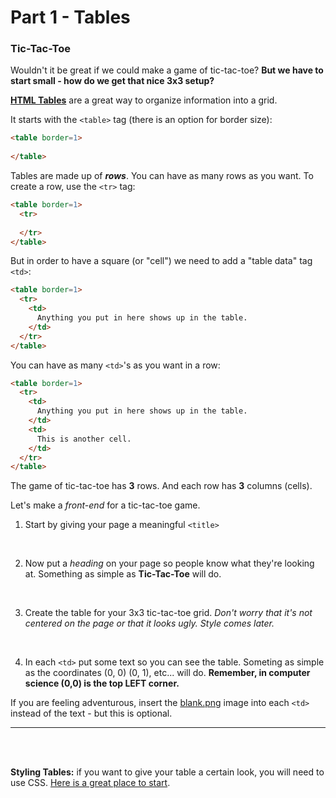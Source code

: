 # Part 1 - Tables
### Tic-Tac-Toe

Wouldn't it be great if we could make a game of tic-tac-toe? **But we have to start small - how do we get that nice 3x3 setup?**

**[HTML Tables](https://www.w3schools.com/html/html_tables.asp)** are a great way to organize information into a grid.

It starts with the `<table>` tag (there is an option for border size):
```HTML
<table border=1>
  
</table>
```
Tables are made up of **_rows_**. You can have as many rows as you want. To create a row, use the `<tr>` tag:
```HTML
<table border=1>
  <tr>
    
  </tr>
</table>
```

But in order to have a square (or "cell") we need to add a "table data" tag `<td>`:
```HTML
<table border=1>
  <tr>
    <td>
      Anything you put in here shows up in the table.
    </td>
  </tr>
</table>
```

You can have as many `<td>`'s as you want in a row:
```HTML
<table border=1>
  <tr>
    <td>
      Anything you put in here shows up in the table.
    </td>
    <td>
      This is another cell.
    </td>
  </tr>
</table>
```

The game of tic-tac-toe has **3** rows. And each row has **3** columns (cells).

Let's make a _front-end_ for a tic-tac-toe game.
1. Start by giving your page a meaningful `<title>`
  <br>
  
2. Now put a _heading_ on your page so people know what they're looking at. Something as simple as **Tic-Tac-Toe** will do.
  <br>
  
3. Create the table for your 3x3 tic-tac-toe grid. _Don't worry that it's not centered on the page or that it looks ugly. Style comes later._
  <br>
  
4. In each `<td>` put some text so you can see the table. Someting as simple as the coordinates (0, 0)  (0, 1), etc... will do. **Remember, in computer science (0,0) is the top LEFT corner.**

  
If you are feeling adventurous, insert the [blank.png](#images/blank.png) image into each `<td>` instead of the text - but this is optional.

---

<br><br>

**Styling Tables:** if you want to give your table a certain look, you will need to use CSS. [Here is a great place to start](https://www.w3schools.com/css/css_table.asp).

<br><br><br><br>
<br><br><br><br>
